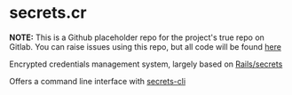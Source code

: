 # secrets.cr

**NOTE:** This is a Github placeholder repo for the project's true repo on Gitlab. You can raise issues using this repo, but all code will be found [here](https://gitlab.com/HCLarsen/secrets)

Encrypted credentials management system, largely based on [Rails/secrets](https://github.com/rails/rails/blob/3a69bcdf1fff15234410a598617767203ab38eae/railties/lib/rails/secrets.rb)

Offers a command line interface with [secrets-cli](https://gitlab.com/HCLarsen/secrets-cli)

